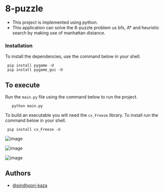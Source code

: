 # 8-puzzle
- This project is implemented using python.
- This application can solve the 8-puzzle problem us bfs, A* and heuristic search by making use of manhattan distance.
### Installation

To install the dependencies, use the command below in your shell.

```shell
 pip install pygame -U
 pip install pygame_gui -U
```


## To execute

Run the `main.py` file using the command below to run the project.

```shell
   python main.py
```

To build an executable you will need the `cx_Freeze` library. To install run the command below in your shell.

```shell
 pip install cx_Freeze -U
```


![image](https://user-images.githubusercontent.com/94275810/228770172-b6fa654e-8a68-41f6-aa8e-7c431b55bc32.png)

![image](https://user-images.githubusercontent.com/94275810/228770204-6a644697-23f3-4432-b6c7-e1d0ee375314.png)

![image](https://user-images.githubusercontent.com/94275810/228770242-d6bc84a0-85c7-4429-b641-235c12e9dfb8.png)


## Authors
- [@sindhoori-kaza](https://github.com/VsinK14)

